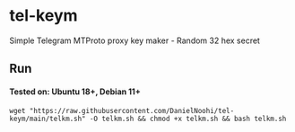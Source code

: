 # tel-keym
Simple Telegram MTProto proxy key maker - Random 32 hex secret

## Run
#### **Tested on:** Ubuntu 18+, Debian 11+

```
wget "https://raw.githubusercontent.com/DanielNoohi/tel-keym/main/telkm.sh" -O telkm.sh && chmod +x telkm.sh && bash telkm.sh
```
